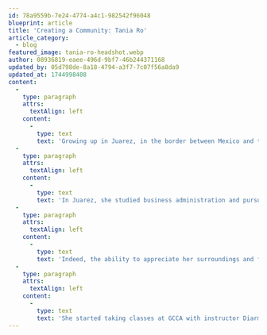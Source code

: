 ```yaml
---
id: 78a9559b-7e24-4774-a4c1-982542f96048
blueprint: article
title: 'Creating a Community: Tania Ro'
article_category:
  - blog
featured_image: tania-ro-headshot.webp
author: 08936819-eaee-496d-9bf7-46b244371168
updated_by: 05d798de-8a18-4794-a3f7-7c07f56a8da9
updated_at: 1744998408
content:
  -
    type: paragraph
    attrs:
      textAlign: left
    content:
      -
        type: text
        text: 'Growing up in Juarez, in the border between Mexico and the United States, artist Tania Rodriguez Ortega (known as Tania Ro) learned to survive amidst chaos and the constant threat of violence by emulating the strength of the women in her family and the feminist artists and writers who motivated her to find success. Tania learned to work hard in the face of danger by following the mantra, “Do not live borrowed dreams”. As a young woman, she cultivated an interest in feminism and women’s rights with the influence of writers like Virginia Woolf and Elena Poniatowska.'
  -
    type: paragraph
    attrs:
      textAlign: left
    content:
      -
        type: text
        text: 'In Juarez, she studied business administration and pursued an independent education in art history, drawing, and painting. “Saturnino Herrán and Remedios Varo are painters who inspire and motivate me to paint from observation,” she explains. “I consider observation the most important part of my artistic process.”'
  -
    type: paragraph
    attrs:
      textAlign: left
    content:
      -
        type: text
        text: 'Indeed, the ability to appreciate her surroundings and find the beauty in intimate moments gave Tania the desire to form a new path as an artist when, eight years ago, she, her husband, and their small child moved from Mexico to Greenville. What Tania at first thought was the end of the professional life in manufacturing she knew in Juarez, became an opportunity to grow and pursue new talents in a new place.'
  -
    type: paragraph
    attrs:
      textAlign: left
    content:
      -
        type: text
        text: 'She started taking classes at GCCA with instructor Diarmuid Kelly and soon found that painting became a way to share her worldview and promote change. Last week, Tania moved into Studio F at GCCA where she hopes to “create work that promotes the voice of women artists and is part of the continuous changes in Greenville and in the world.” Although it is difficult to start over in a new place, for Tania, a sense of community is vital and it is the desire to find a supportive community that brought her to GCCA.'
---
```

